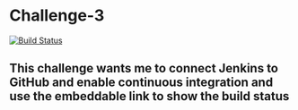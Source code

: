 # Challenge-3
[![Build Status](http://40.118.24.31/buildStatus/icon?job=Challenge-3)](http://40.118.24.31/job/Challenge-3/)

## This challenge wants me to connect Jenkins to GitHub and enable continuous integration and use the embeddable link to show the build status
